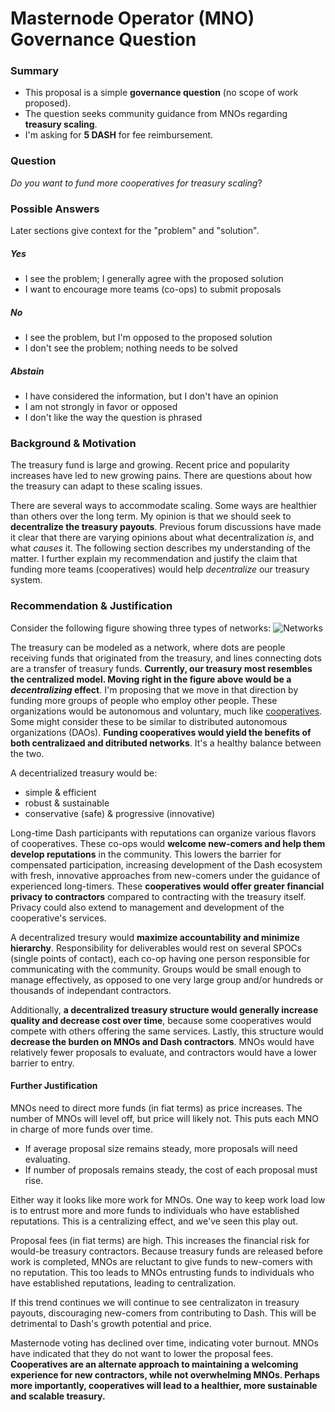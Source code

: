 # Masternode Operator (MNO) Governance Question

### Summary
* This proposal is a simple **governance question** (no scope of work proposed). 
* The question seeks community guidance from MNOs regarding **treasury scaling**.
* I'm asking for **5 DASH** for fee reimbursement.

### Question
*Do you want to fund more cooperatives for treasury scaling*?

### Possible Answers
Later sections give context for the "problem" and "solution".

##### __Yes__
* I see the problem;  I generally agree with the proposed solution
* I want to encourage more teams (co-ops) to submit proposals

##### __No__
* I see the problem, but I'm opposed to the proposed solution
* I don't see the problem; nothing needs to be solved

##### __Abstain__
* I have considered the information, but I don't have an opinion
* I am not strongly in favor or opposed
* I don't like the way the question is phrased

### Background & Motivation
The treasury fund is large and growing.  Recent price and popularity increases have led to new growing pains.  There are questions about how the treasury can adapt to these scaling issues.

There are several ways to accommodate scaling.  Some ways are healthier than others over the long term.  My opinion is that we should seek to **decentralize the treasury payouts**.  Previous forum discussions have made it clear that there are varying opinions about what decentralization *is*, and what *causes* it.  The following section describes my understanding of the matter.  I further explain my recommendation and justify the claim that funding more teams (cooperatives) would help *decentralize* our treasury system.

### Recommendation & Justification
Consider the following figure showing three types of networks:
![Networks](https://github.com/riongull/governance/blob/master/networks.jpeg "Dash treasury can be modelled as a network")

The treasury can be modeled as a network, where dots are people receiving funds that originated from the treasury, and lines connecting dots are a transfer of treasury funds.  **Currently, our treasury most resembles the centralized model.  Moving right in the figure above would be a *decentralizing* effect**.  I'm proposing that we move in that direction by funding more groups of people who employ other people.  These organizations would be autonomous and voluntary, much like [cooperatives](https://en.wikipedia.org/wiki/Cooperative).  Some might consider these to be similar to distributed autonomous organizations (DAOs).  **Funding cooperatives would yield the benefits of both centralizaed and ditributed networks**.  It's a healthy balance between the two.  

A decentrialized treasury would be:

* simple & efficient
* robust & sustainable
* conservative (safe) & progressive (innovative)

Long-time Dash participants with reputations can organize various flavors of cooperatives. These co-ops would **welcome new-comers and help them develop reputations** in the community.  This lowers the barrier for compensated participation, increasing development of the Dash ecosystem with fresh, innovative approaches from new-comers under the guidance of experienced long-timers. These **cooperatives would offer greater financial privacy to contractors** compared to contracting with the treasury itself.  Privacy could also extend to management and development of the cooperative's services.

A decentralized tresury would **maximize accountability and minimize hierarchy**.  Responsibility for deliverables would rest on several SPOCs (single points of contact), each co-op having one person responsible for communicating with the community.  Groups would be small enough to manage effectively, as opposed to one very large group and/or hundreds or thousands of independant contractors.

Additionally, **a decentralized treasury structure would generally increase quality and decrease cost over time**, because some cooperatives would compete with others offering the same services.  Lastly, this structure would **decrease the burden on MNOs and Dash contractors**.  MNOs would have relatively fewer proposals to evaluate, and contractors would have a lower barrier to entry. 

#### Further Justification
MNOs need to direct more funds (in fiat terms) as price increases.  The number of MNOs will level off, but price will likely not.  This puts each MNO in charge of more funds over time.

* If average proposal size remains steady, more proposals will need evaluating.
* If number of proposals remains steady, the cost of each proposal must rise.  

Either way it looks like more work for MNOs.  One way to keep work load low is to entrust more and more funds to individuals who have established reputations.  This is a centralizing effect, and we've seen this play out.

Proposal fees (in fiat terms) are high.  This increases the financial risk for would-be treasury contractors.  Because treasury funds are released before work is completed, MNOs are reluctant to give funds to new-comers with no reputation.  This too leads to MNOs entrusting funds to individuals who have established reputations, leading to centralization.  

If this trend continues we will continue to see centralizaton in treasury payouts, discouraging new-comers from contributing to Dash.  This will be detrimental to Dash's growth potential and price.  

Masternode voting has declined over time, indicating voter burnout.  MNOs have indicated that they do not want to lower the proposal fees.  **Cooperatives are an alternate approach to maintaining a welcoming experience for new contractors, while not overwhelming MNOs.  Perhaps more importantly, cooperatives will lead to a healthier, more sustainable and scalable treasury.**

